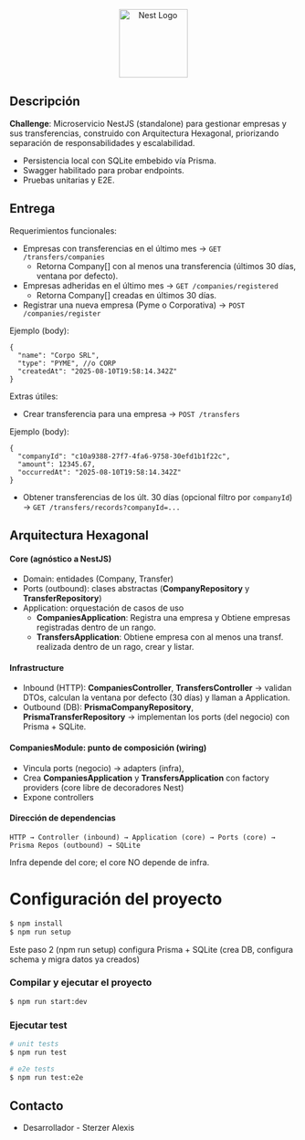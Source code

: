 <p align="center">
  <a href="http://nestjs.com/" target="blank"><img src="https://nestjs.com/img/logo-small.svg" width="120" alt="Nest Logo" /></a>
</p>

## Descripción

<b>Challenge</b>: Microservicio NestJS (standalone) para gestionar empresas y sus transferencias, construido con Arquitectura Hexagonal, priorizando separación de responsabilidades y escalabilidad.

- Persistencia local con SQLite embebido vía Prisma.
- Swagger habilitado para probar endpoints.
- Pruebas unitarias y E2E.

## Entrega
Requerimientos funcionales:
- Empresas con transferencias en el último mes → ```GET /transfers/companies```
    - Retorna Company[] con al menos una transferencia (últimos 30 días, ventana por defecto).
- Empresas adheridas en el último mes → ```GET /companies/registered```
    - Retorna Company[] creadas en últimos 30 días.
- Registrar una nueva empresa (Pyme o Corporativa) → ```POST /companies/register```

Ejemplo (body):
```
{
  "name": "Corpo SRL",
  "type": "PYME", //o CORP
  "createdAt": "2025-08-10T19:58:14.342Z"
}
```

Extras útiles:
- Crear transferencia para una empresa → ```POST /transfers```

Ejemplo (body):
```
{
  "companyId": "c10a9388-27f7-4fa6-9758-30efd1b1f22c",
  "amount": 12345.67,
  "occurredAt": "2025-08-10T19:58:14.342Z"
}
```

- Obtener transferencias de los últ. 30 días (opcional filtro por ```companyId```) → ```GET /transfers/records?companyId=...```

## Arquitectura Hexagonal

#### Core (agnóstico a NestJS)
- Domain: entidades (Company, Transfer)
- Ports (outbound): clases abstractas (<b>CompanyRepository</b> y <b>TransferRepository</b>)
- Application: orquestación de casos de uso
    - <b>CompaniesApplication</b>: Registra una empresa y Obtiene empresas registradas dentro de un rango.
    - <b>TransfersApplication</b>: Obtiene empresa con al menos una transf. realizada dentro de un rago, crear y listar.

#### Infrastructure
- Inbound (HTTP): <b>CompaniesController</b>, <b>TransfersController</b> → validan DTOs, calculan la ventana por defecto (30 días) y llaman a Application.
- Outbound (DB): <b>PrismaCompanyRepository</b>, <b>PrismaTransferRepository</b> → implementan los ports (del negocio) con Prisma + SQLite.

#### CompaniesModule: punto de composición (wiring)
- Vincula ports (negocio) → adapters (infra),
- Crea <b>CompaniesApplication</b> y <b>TransfersApplication</b> con factory providers (core libre de decoradores Nest)
- Expone controllers


#### Dirección de dependencias

```HTTP → Controller (inbound) → Application (core) → Ports (core) → Prisma Repos (outbound) → SQLite```

Infra depende del core; el core NO depende de infra.

# Configuración del proyecto

```bash
$ npm install
$ npm run setup
```
Este paso 2 (npm run setup) configura Prisma + SQLite (crea DB, configura schema y migra datos ya creados)

### Compilar y ejecutar el proyecto

```bash
$ npm run start:dev
```

### Ejecutar test

```bash
# unit tests
$ npm run test

# e2e tests
$ npm run test:e2e
```

## Contacto

- Desarrollador - Sterzer Alexis
